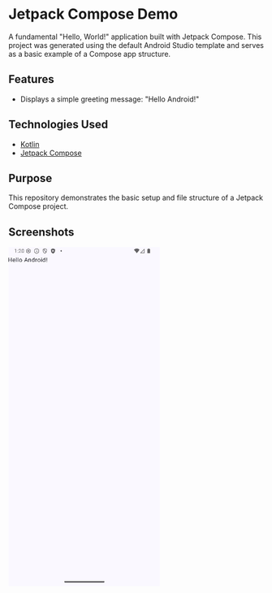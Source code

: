 # Jetpack Compose Demo

A fundamental "Hello, World!" application built with Jetpack Compose. This project was generated using the default Android Studio template and serves as a basic example of a Compose app structure.

## Features

*   Displays a simple greeting message: "Hello Android!"

## Technologies Used

*   [Kotlin](https://kotlinlang.org/)
*   [Jetpack Compose](https://developer.android.com/jetpack/compose)

## Purpose

This repository demonstrates the basic setup and file structure of a Jetpack Compose project.

## Screenshots

![Jetpack Compose Demo Screenshot](screenshots/compose-screenshot.png)

